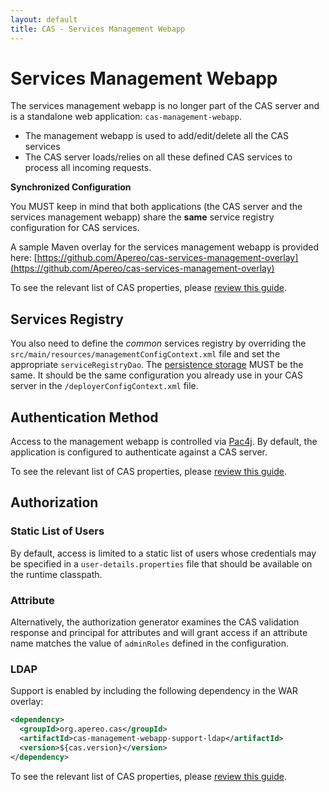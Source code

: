 ```yaml
---
layout: default
title: CAS - Services Management Webapp
---
```

# Services Management Webapp

The services management webapp is no longer part of the CAS server and
is a standalone web application: `cas-management-webapp`.

* The management webapp is used to add/edit/delete all the CAS services
* The CAS server loads/relies on all these defined CAS services to process all incoming requests.

<div class="alert alert-warning"><strong>Synchronized Configuration</strong><p>
You MUST keep in mind that both applications (the CAS server and the services management webapp)
share the <strong>same</strong> service registry configuration for CAS services.
</p></div>

A sample Maven overlay for the services management webapp is provided
 here: [https://github.com/Apereo/cas-services-management-overlay](https://github.com/Apereo/cas-services-management-overlay)
 
 To see the relevant list of CAS properties, please [review this guide](Configuration-Properties.html).

## Services Registry

You also need to define the *common* services registry by overriding the `src/main/resources/managementConfigContext.xml`
file and set the appropriate `serviceRegistryDao`. The [persistence storage](Service-Management.html) MUST be the same.
It should be the same configuration you already use in your CAS server in the `/deployerConfigContext.xml` file.

## Authentication Method

Access to the management webapp is controlled via [Pac4j](https://github.com/pac4j/pac4j).
By default, the application is configured to authenticate against a CAS server. 

To see the relevant list of CAS properties, please [review this guide](Configuration-Properties.html).

## Authorization

### Static List of Users

By default, access is limited to a static list of users whose credentials may be 
specified in a `user-details.properties` file that should be available on the runtime classpath. 

### Attribute

Alternatively, the authorization generator examines the CAS validation response and principal for attributes
and will grant access if an attribute name matches the value of `adminRoles` defined in the configuration.

### LDAP

Support is enabled by including the following dependency in the WAR overlay:

```xml
<dependency>
  <groupId>org.apereo.cas</groupId>
  <artifactId>cas-management-webapp-support-ldap</artifactId>
  <version>${cas.version}</version>
</dependency>
```

To see the relevant list of CAS properties, please [review this guide](Configuration-Properties.html).
